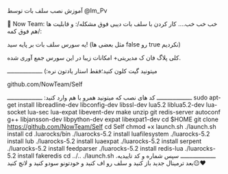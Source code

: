 آموزش نصب سلف بات توسط
@Im_Pv

🎋 Now Team:
خب خب خب....
کار کردن با سلف بات دیبی فوق مشکله/:
و قابلیت ها هم فوق کمه/:

یه سورس سلف بات بر پایه سید!
(مثل بعضی ها false رو true نکردیم)

کلی پلاگ فان ک مدیریتی+ امکانات زیبا در این سورس جمع آوری شده.

میتونید گیت کلون کنید؛فقط استار یادتون نره:)
ــــــــــــــــــــ


github.com/NowTeam/Self 


ــــــــــــــــــــ
کد های نصب که میتونید همرو با هم وارد کنید:
ــــــــــــــــــــ
sudo apt-get install libreadline-dev libconfig-dev libssl-dev lua5.2 liblua5.2-dev lua-socket lua-sec lua-expat libevent-dev make unzip git redis-server autoconf g++ libjansson-dev libpython-dev expat libexpat1-dev
cd $HOME
git clone https://github.com/NowTeam/Self
cd Self
chmod +x launch.sh
./launch.sh install
cd .luarocks/bin
./luarocks-5.2 install luafilesystem
./luarocks-5.2 install lub
./luarocks-5.2 install luaexpat
./luarocks-5.2 install serpent
./luarocks-5.2 install feedparser
./luarocks-5.2 install redis-lua
./luarocks-5.2 install fakeredis
cd ../..
./launch.sh
ــــــــــــــــــــ
سپس شماره و کد تاییدیه.
بعد ترمینال جدید باز کنید و سلف رو اف کنید و خودتونو سودو کنید و لانچ کنید😐❤️
